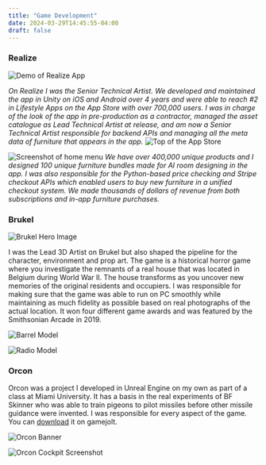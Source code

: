 ```yaml
---
title: "Game Development"
date: 2024-03-29T14:45:55-04:00
draft: false
---
```

### Realize

![Demo of Realize App](/images/gifs/realize_demo.gif) 

*On Realize I was the Senior Technical Artist. We developed and maintained the app in Unity on iOS and Android over 4 years and were able to reach #2 in Lifestyle Apps on the App Store with over 700,000 users. I was in charge of the look of the app in pre-production as a contractor, managed the asset catalogue as Lead Technical Artist at release, and am now a Senior Technical Artist responsible for backend APIs and managing all the meta data of furniture that appears in the app.*
![Top of the App Store](/images/Top2.jpg)

![Screenshot of home menu](/images/realize_screenshots.jpg)
*We have over 400,000 unique products and I designed 100 unique furniture bundles made for AI room designing in the app. I was also responsible for the Python-based price checking and Stripe checkout APIs which enabled users to buy new furniture in a unified checkout system. We made thousands of dollars of revenue from both subscriptions and in-app furniture purchases.*

### Brukel
![Brukel Hero Image](/images/brukel_hero.jpg)

I was the Lead 3D Artist on Brukel but also shaped the pipeline for the character, environment and prop art. The game is a historical horror game where you investigate the remnants of a real  house that was located in Belgium during World War II. The house transforms as you uncover new memories of the original residents and occupiers. I was responsible for making sure that the game was able to run on PC smoothly while maintaining as much fidelity as possible based on real photographs of the actual location. It won four different game awards and was featured by the Smithsonian Arcade in 2019.

![Barrel Model](/images/brukel_barrel.jpg)

![Radio Model](/images/brukel_radio.jpg)

### Orcon
Orcon was a project I developed in Unreal Engine on my own as part of a class at Miami University. It has a basis in the real experiments of BF Skinner who was able to train pigeons to pilot missiles before other missile guidance were invented. I was responsible for every aspect of the game. You can [download](https://gamejolt.com/games/orcon/304008) it on gamejolt.

![Orcon Banner](/images/orcon_banner.jpg)

![Orcon Cockpit Screenshot](/images/orcon_cockpit.jpg)
